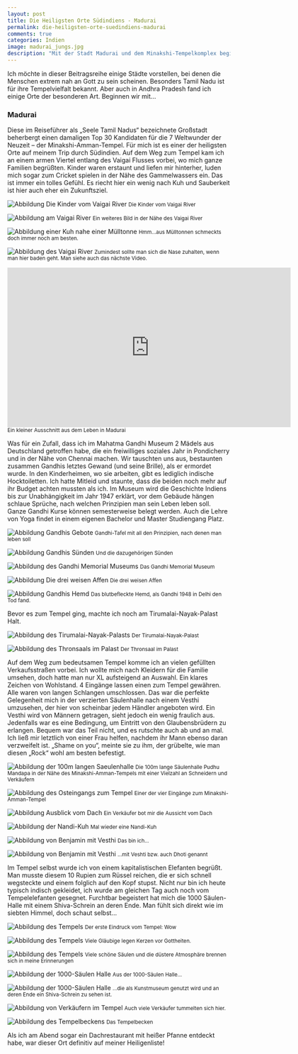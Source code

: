 ```yaml
---
layout: post
title: Die Heiligsten Orte Südindiens - Madurai
permalink: die-heiligsten-orte-suedindiens-madurai 
comments: true
categories: Indien
image: madurai_jungs.jpg
description: "Mit der Stadt Madurai und dem Minakshi-Tempelkomplex beginnt meine kleine Beitragsreihe zu den Orten, die ich als besonders religiös angesehen habe."
---
```


<p>Ich möchte in dieser Beitragsreihe einige Städte vorstellen, bei denen die Menschen extrem nah an Gott zu sein scheinen. Besonders Tamil Nadu ist für ihre Tempelvielfalt bekannt. Aber auch in Andhra Pradesh fand ich einige Orte der besonderen Art. Beginnen wir mit…</p>
<h3>Madurai </h3>
<p>Diese im Reiseführer als „Seele Tamil Nadus“ bezeichnete Großstadt beherbergt einen damaligen Top 30 Kandidaten für die 7 Weltwunder der Neuzeit – der Minakshi-Amman-Tempel. Für mich ist es einer der heiligsten Orte auf meinem Trip durch Südindien. Auf dem Weg zum Tempel kam ich an einem armen Viertel entlang des Vaigai Flusses vorbei, wo mich ganze Familien begrüßten. Kinder waren erstaunt und liefen mir hinterher, luden mich sogar zum Cricket spielen in der Nähe des Gammelwassers ein. Das ist immer ein tolles Gefühl. Es riecht hier ein wenig nach Kuh und Sauberkeit ist hier auch eher ein Zukunftsziel.</p>

![Abbildung Die Kinder vom Vaigai River](/images/madurai_jungs.jpg "Die Kinder vom Vaigai River")
<small>Die Kinder vom Vaigai River</small>

![Abbildung am Vaigai River](/images/kuh_in_madurai.jpg "Am Vaigai River")
<small>Ein weiteres Bild in der Nähe des Vaigai River</small>

![Abbildung einer Kuh nahe einer Mülltonne](/images/muelltonne.jpg "Die Mülltonnen-Kuh")
<small>Hmm...aus Mülltonnen schmeckts doch immer noch am besten.</small>

![Abbildung des Vaigai River](/images/dreckiger_fluss_madurai.jpg "Am Vaigai River")
<small>Zumindest sollte man sich die Nase zuhalten, wenn man hier baden geht. Man siehe auch das nächste Video.</small>

<iframe width="640" height="360" src="https://www.youtube.com/embed/TXNmSfOtYKI" frameborder="0" allowfullscreen></iframe>
<small>Ein kleiner Ausschnitt aus dem Leben in Madurai</small>

<p>Was für ein Zufall, dass ich im Mahatma Gandhi Museum 2 Mädels aus Deutschland getroffen habe, die ein freiwilliges soziales Jahr in Pondicherry und in der Nähe von Chennai machen. Wir tauschten uns aus, bestaunten zusammen Gandhis letztes Gewand (und seine Brille), als er ermordet wurde. In den Kinderheimen, wo sie arbeiten, gibt es lediglich indische Hocktoiletten. Ich hatte Mitleid und staunte, dass die beiden noch mehr auf ihr Budget achten mussten als ich. Im Museum wird die Geschichte Indiens bis zur Unabhängigkeit im Jahr 1947 erklärt, vor dem Gebäude hängen schlaue Sprüche, nach welchen Prinzipien man sein Leben leben soll. Ganze Gandhi Kurse können semesterweise belegt werden. Auch die Lehre von Yoga findet in einem eigenen Bachelor und Master Studiengang Platz.</p>

![Abbildung Gandhis Gebote](/images/ghandi1.jpg "Die Gebote")
<small>Gandhi-Tafel mit all den Prinzipien, nach denen man leben soll</small>

![Abbildung Gandhis Sünden](/images/ghandi2.jpg "Die Sünden")
<small>Und die dazugehörigen Sünden</small>

![Abbildung des Gandhi Memorial Museums](/images/ghandi_museum_madurai.jpg "Das Gandhi Memorial Museum")
<small>Das Gandhi Memorial Museum</small>

![Abbildung Die drei weisen Affen](/images/three_monkeys.jpg "Die drei weisen Affen")
<small>Die drei weisen Affen</small>

![Abbildung Gandhis Hemd](/images/ghandis_letztes_hemd.jpg "Gandhis Hemd")
<small>Das blutbefleckte Hemd, als Gandhi 1948 in Delhi den Tod fand.</small>

<p>Bevor es zum Tempel ging, machte ich noch am Tirumalai-Nayak-Palast Halt.</p>

![Abbildung des Tirumalai-Nayak-Palasts](/images/palast_madurai.jpg "Der Tirumalai-Nayak-Palast")
<small>Der Tirumalai-Nayak-Palast</small>

![Abbildung des Thronsaals im Palast](/images/palast_madurai2.jpg "Der Thronsaal im Palast")
<small>Der Thronsaal im Palast</small>

<p>Auf dem Weg zum bedeutsamen Tempel komme ich an vielen gefüllten Verkaufsstraßen vorbei. Ich wollte mich nach Kleidern für die Familie umsehen, doch hatte man nur XL aufsteigend an Auswahl. Ein klares Zeichen von Wohlstand. 4 Eingänge lassen einen zum Tempel gewähren. Alle waren von langen Schlangen umschlossen. Das war die perfekte Gelegenheit mich in der verzierten Säulenhalle nach einem Vesthi umzusehen, der hier von scheinbar jedem Händler angeboten wird. Ein Vesthi wird von Männern getragen, sieht jedoch ein wenig fraulich aus. Jedenfalls war es eine Bedingung, um Eintritt von den Glaubensbrüdern zu erlangen. Bequem war das Teil nicht, und es rutschte auch ab und an mal. Ich ließ mir letztlich von einer Frau helfen, nachdem ihr Mann ebenso daran verzweifelt ist. „Shame on you“, meinte sie zu ihm, der grübelte, wie man diesen „Rock“ wohl am besten befestigt.</p>

![Abbildung der 100m langen Saeulenhalle](/images/bazaar_saeulenhalle.jpg "Die 100m lange Säulenhalle")
<small>Die 100m lange Säulenhalle Pudhu Mandapa in der Nähe des Minakshi-Amman-Tempels mit einer Vielzahl an Schneidern und Verkäufern</small>

![Abbildung des Osteingangs zum Tempel](/images/minakshi_tempel_tower_madurai.jpg "Der Osteingang zum Tempel")
<small>Einer der vier Eingänge zum Minakshi-Amman-Tempel</small>

![Abbildung Ausblick vom Dach](/images/minakshi_vom_dach.jpg "Ausblick vom Dach")
<small>Ein Verkäufer bot mir die Aussicht vom Dach</small>

![Abbildung der Nandi-Kuh](/images/nandi_madurai.jpg "Die Nandi-Kuh")
<small>Mal wieder eine Nandi-Kuh</small>

![Abbildung von Benjamin mit Vesthi](/images/ben_madurai.jpg "Ich")
<small>Das bin ich...</small>

![Abbildung von Benjamin mit Vesthi](/images/vesthi_ben.jpg "...mit Vesthi")
<small>...mit Veshti bzw. auch Dhoti genannt</small>

<p>Im Tempel selbst wurde ich von einem kapitalistischen Elefanten begrüßt. Man musste diesem 10 Rupien zum Rüssel reichen, die er sich schnell wegsteckte und einem folglich auf den Kopf stupst. Nicht nur bin ich heute typisch indisch gekleidet, ich wurde am gleichen Tag auch noch vom Tempelelefanten gesegnet. Furchtbar begeistert hat mich die 1000 Säulen-Halle mit einem Shiva-Schrein an deren Ende. Man fühlt sich direkt wie im siebten Himmel, doch schaut selbst…</p>

![Abbildung des Tempels](/images/Minakshi1.jpg "Verzierungen an der Decke")
<small>Der erste Eindruck vom Tempel: Wow</small>

![Abbildung des Tempels](/images/Minakshi2.jpg "Kerzen im Tempel")
<small>Viele Gläubige legen Kerzen vor Gottheiten.</small>

![Abbildung des Tempels](/images/Minakshi3.jpg "Im Tempel...")
<small>Viele schöne Säulen und die düstere Atmosphäre brennen sich in meine Erinnerungen</small>

![Abbildung der 1000-Säulen Halle](/images/Minakshi4.jpg "Die 1000-Säulen Halle")
<small>Aus der 1000-Säulen Halle...</small>

![Abbildung der 1000-Säulen Halle](/images/Minakshi5.jpg "Die 1000-Säulen Halle")
<small>...die als Kunstmuseum genutzt wird und an deren Ende ein Shiva-Schrein zu sehen ist.</small>

![Abbildung von Verkäufern im Tempel](/images/Minakshi7.jpg "Verkäufer im Tempel")
<small>Auch viele Verkäufer tummelten sich hier.</small>

![Abbildung des Tempelbeckens](/images/Minakshi8.jpg "Das Tempelbecken")
<small>Das Tempelbecken</small>

<p>Als ich am Abend sogar ein Dachrestaurant mit heißer Pfanne entdeckt habe, war dieser Ort definitiv auf meiner Heiligenliste!</p>